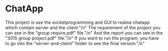 # ChatApp
This project is use the socketprogramming and GUI to realise chatapp which contain server and the client."/n"
The requirement of the project you can see in the "group require.pdf" file."/n"
And the report you can see in the "3015 group project.pdf" file."/n"
If you want to run the program, you have to go into the "server-and-client" folder to see the final version."/n"
